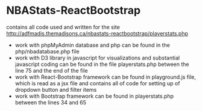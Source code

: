# NBAStats-ReactBootstrap
contains all code used and written for the site http://adfmadis.themadisons.ca/nbastats-reactbootstrap/playerstats.php

- work with phpMyAdmin database and php can be found in the php/nbadatabase.php file
- work with D3 library in javascript for visualizations and substantial javascript coding can be found in the file 
playerstats.php between the line 75 and the end of the file
- work with React-Bootstrap framework can be found in playground.js file, which is read as a jsx file and contains all of code
for setting up of dropdown button and filter items
- work with Bootstrap framework can be found in playerstats.php between the lines 34 and 65
